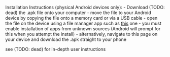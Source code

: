 Installation Instructions (physical Android devices only):
    - Download (TODO: dead) the .apk file onto your computer
    - move the file to your Android device by copying the file onto a memory card or via a USB cable
    - open the file on the device using a file manager app such as [this](https://play.google.com/store/apps/details?id=com.estrongs.android.pop) one
    - you must enable installation of apps from unknown sources (Android will prompt for this when you attempt the install)
    - alternatively, navigate to this page on your device and download the .apk straight to your phone

see (TODO: dead) for in-depth user instructions
